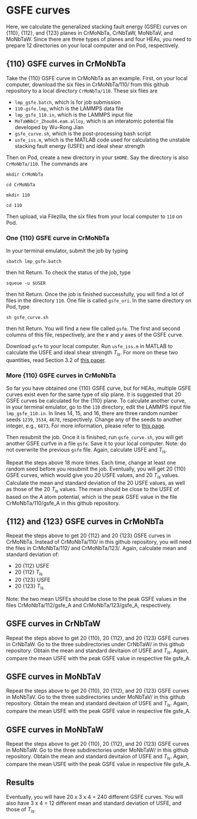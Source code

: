 # GSFE curves

Here, we calculate the generalized stacking fault energy (GSFE) curves on {110}, {112}, and {123} planes in CrMoNbTa, CrNbTaW, MoNbTaV, and MoNbTaW. Since there are three types of planes and four HEAs, you need to prepare 12 directories on your local computer and on Pod, respectively.

## {110} GSFE curves in CrMoNbTa

Take the {110} GSFE curve in CrMoNbTa as an example. First, on your local computer, download the six files in CrMoNbTa/110/ from this github repository to a local directory `CrMoNbTa/110`. These six files are

- `lmp_gsfe.batch`, which is for job submission
- `110-gsfe.lmp`, which is the LAMMPS data file
- `lmp_gsfe_110.in`, which is the LAMMPS input file
- `MoTaWNbCr_Zhou04.eam.alloy`, which is an interatomic potential file developed by Wu-Rong Jian
- `gsfe_curve.sh`, which is the post-processing bash script
- `usfe_iss.m`, which is the MATLAB code used for calculating the unstable stacking fault energy (USFE) and ideal shear strength

Then on Pod, create a new directory in your `$HOME`. Say the directory is also `CrMoNbTa/110`. The commands are

`mkdir CrMoNbTa`

`cd CrMoNbTa`

`mkdir 110`

`cd 110`

Then upload, via Filezilla, the six files from your local computer to `110` on Pod.

### One {110} GSFE curve in CrMoNbTa

In your terminal emulator, submit the job by typing

`sbatch lmp_gsfe.batch`

then hit Return. To check the status of the job, type

`squeue -u $USER`

then hit Return. Once the job is finished successfully, you will find a lot of files in the directory `110`. One file is called `gsfe_ori`. In the same directory on Pod, type

`sh gsfe_curve.sh`

then hit Return. You will find a new file called `gsfe`. The first and second columns of this file, respectively, are the _x_ and _y_ axes of the GSFE curve.

Download `gsfe` to your local computer. Run `usfe_iss.m` in MATLAB to calculate the USFE and ideal shear strength _T_<sub>is</sub>. For more on these two quantities, read Section 3.2 of [this paper](http://dx.doi.org/10.1016/j.jmps.2020.104017).

### More {110} GSFE curves in CrMoNbTa

So far you have obtained one {110} GSFE curve, but for HEAs, multiple GSFE curves exist even for the same type of slip plane. It is suggested that 20 GSFE curves be calculated for the {110} plane. To calculate another curve, in your terminal emulator, go to the `110` directory, edit the LAMMPS input file `lmp_gsfe_110.in`. In lines 14, 15, and 16, there are three random number seeds `1239`, `3534`, `4678`, respectively. Change any of the seeds to another integer, e.g., `6873`. For more information, please refer to [this page](https://lammps.sandia.gov/doc/set.html).

Then resubmit the job. Once it is finished, run `gsfe_curve.sh`, you will get another GSFE curfve in a file `gsfe`. Save it to your local computer. Note: do not overwrite the previous `gsfe` file. Again, calculate USFE and _T_<sub>is</sub>.

Repeat the steps above 18 more times. Each time, change at least one random seed before you resubmit the job. Eventually, you will get 20 {110} GSFE curves, which would give you 20 USFE values, and 20 _T_<sub>is</sub> values. Calculate the mean and standard deviation of the 20 USFE values, as well as those of the 20 _T_<sub>is</sub> values. The mean should be close to the USFE of based on the _A_ atom potential, which is the peak GSFE value in the file CrMoNbTa/110/gsfe\_A in this github repository.

## {112} and {123} GSFE curves in CrMoNbTa

Repeat the steps above to get 20 {112} and 20 {123} GSFE curves in CrMoNbTa. Instead of CrMoNbTa/110/ in this github repository, you will need the files in CrMoNbTa/112/ and CrMoNbTa/123/. Again, calculate mean and standard deviation of:

- 20 {112} USFE
- 20 {112} _T_<sub>is</sub>
- 20 {123} USFE
- 20 {123} _T_<sub>is</sub>

Note: the two mean USFEs should be close to the peak GSFE values in the files CrMoNbTa/112/gsfe\_A and CrMoNbTa/123/gsfe\_A, respectively.

## GSFE curves in CrNbTaW

Repeat the steps above to get 20 {110}, 20 {112}, and 20 {123} GSFE curves in CrNbTaW. Go to the three subdirectories under CrNbTaW/ in this github repository. Obtain the mean and standard devitaion of USFE and _T_<sub>is</sub>. Again, compare the mean USFE with the peak GSFE value in respective file gsfe\_A.

## GSFE curves in MoNbTaV

Repeat the steps above to get 20 {110}, 20 {112}, and 20 {123} GSFE curves in MoNbTaV. Go to the three subdirectories under MoNbTaV/ in this github repository. Obtain the mean and standard devitaion of USFE and _T_<sub>is</sub>. Again, compare the mean USFE with the peak GSFE value in respective file gsfe\_A.

## GSFE curves in MoNbTaW

Repeat the steps above to get 20 {110}, 20 {112}, and 20 {123} GSFE curves in MoNbTaW. Go to the three subdirectories under MoNbTaW/ in this github repository. Obtain the mean and standard devitaion of USFE and _T_<sub>is</sub>. Again, compare the mean USFE with the peak GSFE value in respective file gsfe\_A.

## Results

Eventually, you will have 20 x 3 x 4 = 240 different GSFE curves. You will also have 3 x 4 = 12 different mean and standard deviation of USFE, and those of _T_<sub>is</sub>.